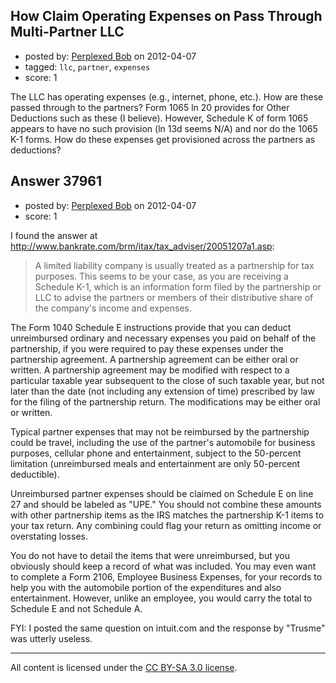## How Claim Operating Expenses on Pass Through Multi-Partner LLC

- posted by: [Perplexed Bob](https://stackexchange.com/users/-1/17343-perplexed-bob) on 2012-04-07
- tagged: `llc`, `partner`, `expenses`
- score: 1

The LLC has operating expenses (e.g., internet, phone, etc.). How are these passed through to the partners? Form 1065 ln 20 provides for Other Deductions such as these (I believe). However, Schedule K of form 1065 appears to have no such provision (ln 13d seems N/A) and nor do the 1065 K-1 forms.  How do these expenses get provisioned across the partners as deductions?


## Answer 37961

- posted by: [Perplexed Bob](https://stackexchange.com/users/-1/17343-perplexed-bob) on 2012-04-07
- score: 1

I found the answer at http://www.bankrate.com/brm/itax/tax_adviser/20051207a1.asp:

> A limited liability company is usually treated as a partnership for tax purposes. This seems to be your case, as you are receiving a Schedule K-1, which is an information form filed by the partnership or LLC to advise the partners or members of their distributive share of the company's income and expenses.
>
The Form 1040 Schedule E instructions provide that you can deduct unreimbursed ordinary and necessary expenses you paid on behalf of the partnership, if you were required to pay these expenses under the partnership agreement. A partnership agreement can be either oral or written. A partnership agreement may be modified with respect to a particular taxable year subsequent to the close of such taxable year, but not later than the date (not including any extension of time) prescribed by law for the filing of the partnership return. The modifications may be either oral or written.
>
Typical partner expenses that may not be reimbursed by the partnership could be travel, including the use of the partner's automobile for business purposes, cellular phone and entertainment, subject to the 50-percent limitation (unreimbursed meals and entertainment are only 50-percent deductible).
>
Unreimbursed partner expenses should be claimed on Schedule E on line 27 and should be labeled as "UPE." You should not combine these amounts with other partnership items as the IRS matches the partnership K-1 items to your tax return. Any combining could flag your return as omitting income or overstating losses.
>
You do not have to detail the items that were unreimbursed, but you obviously should keep a record of what was included. You may even want to complete a Form 2106, Employee Business Expenses, for your records to help you with the automobile portion of the expenditures and also entertainment. However, unlike an employee, you would carry the total to Schedule E and not Schedule A.

FYI: I posted the same question on intuit.com and the response by "Trusme" was utterly useless.




---

All content is licensed under the [CC BY-SA 3.0 license](https://creativecommons.org/licenses/by-sa/3.0/).
